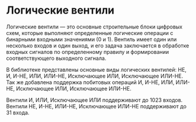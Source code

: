 # Логические вентили

Логические вентили — это основные строительные блоки цифровых схем, которые выполняют определенные логические операции с бинарными входными значениями (0 и 1). Вентиль имеет один или несколько входов и один выход, и его задача заключается в обработке входных сигналов по определенному правилу и формировании соответствующего выходного сигнала. 

В библиотеке представлены основные виды логических вентилей: НЕ, И, И-НЕ, ИЛИ, ИЛИ-НЕ, Исключающее ИЛИ, Исключающее ИЛИ-НЕ. Так же добавлена поддержка побитовых операций  И, И-НЕ, ИЛИ, ИЛИ-НЕ, Исключающее ИЛИ, Исключающее ИЛИ-НЕ.

Вентили И, ИЛИ, Исключающее ИЛИ поддерживают до 1023 входов.
Вентили НЕ, И-НЕ, ИЛИ-НЕ, Исключающее ИЛИ-НЕ поддерживают до 31 входа.